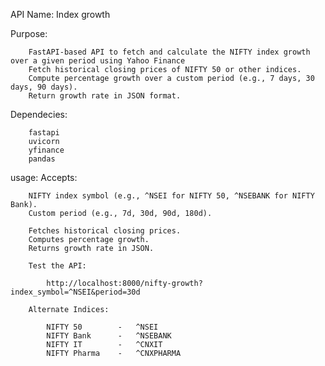 API Name: Index growth

Purpose:

        FastAPI-based API to fetch and calculate the NIFTY index growth over a given period using Yahoo Finance
        Fetch historical closing prices of NIFTY 50 or other indices.
        Compute percentage growth over a custom period (e.g., 7 days, 30 days, 90 days).
        Return growth rate in JSON format.

Dependecies:

        fastapi 
        uvicorn 
        yfinance 
        pandas
        
usage:
        Accepts:
            
        NIFTY index symbol (e.g., ^NSEI for NIFTY 50, ^NSEBANK for NIFTY Bank).
        Custom period (e.g., 7d, 30d, 90d, 180d).
        
        Fetches historical closing prices.
        Computes percentage growth.
        Returns growth rate in JSON.
        
        Test the API:

            http://localhost:8000/nifty-growth?index_symbol=^NSEI&period=30d
        
        Alternate Indices:

            NIFTY 50        -   ^NSEI
            NIFTY Bank      - 	^NSEBANK
            NIFTY IT        -   ^CNXIT
            NIFTY Pharma    -   ^CNXPHARMA